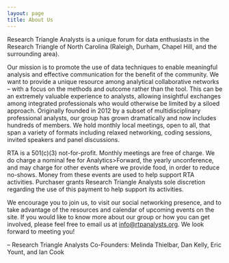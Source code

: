 ```yaml
---
layout: page
title: About Us
---
```


Research Triangle Analysts is a unique forum for data enthusiasts in the Research Triangle of North Carolina (Raleigh, Durham, Chapel Hill, and the surrounding area).

Our mission is to promote the use of data techniques to enable meaningful analysis and effective communication for the benefit of the community. We want to provide a unique resource among analytical collaborative networks – with a focus on the methods and outcome rather than the tool. This can be an extremely valuable experience to analysts, allowing insightful exchanges among integrated professionals who would otherwise be limited by a siloed approach. Originally founded in 2012 by a subset of multidisciplinary professional analysts, our group has grown dramatically and now includes hundreds of members. We hold monthly local meetings, open to all, that span a variety of formats including relaxed networking, coding sessions, invited speakers and panel discussions.

RTA is a 501(c)(3) not-for-profit. Monthly meetings are free of charge. We do charge a nominal fee for Analytics>Forward, the yearly unconference, and may charge for other events where we provide food, in order to reduce no-shows. Money from these events are used to help support RTA activities. Purchaser grants Research Triangle Analysts sole discretion regarding the use of this payment to help support its activities.

We encourage you to join us, to visit our social networking presence, and to take advantage of the resources and calendar of upcoming events on the site. If you would like to know more about our group or how you can get involved, please feel free to email us at info@rtpanalysts.org. We look forward to meeting you!

– Research Triangle Analysts Co-Founders: Melinda Thielbar, Dan Kelly, Eric Yount, and Ian Cook
